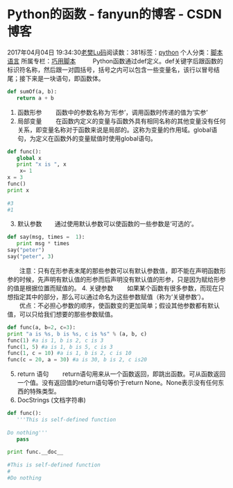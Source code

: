 # Python的函数 - fanyun的博客 - CSDN博客
2017年04月04日 19:34:30[老樊Lu码](https://me.csdn.net/fanyun_01)阅读数：381标签：[python](https://so.csdn.net/so/search/s.do?q=python&t=blog)
个人分类：[脚本语言](https://blog.csdn.net/fanyun_01/article/category/6838309)
所属专栏：[巧用脚本](https://blog.csdn.net/column/details/15130.html)
         Python函数通过def定义。def关键字后跟函数的标识符名称，然后跟一对圆括号，括号之内可以包含一些变量名，该行以冒号结尾；接下来是一块语句，即函数体。
```python
def sumOf(a, b):
   return a + b
```
1. 函数形参
　　函数中的参数名称为‘形参’，调用函数时传递的值为‘实参’
2. 局部变量
　　在函数内定义的变量与函数外具有相同名称的其他变量没有任何关系，即变量名称对于函数来说是局部的。这称为变量的作用域。global语句，为定义在函数外的变量赋值时使用global语句。
```python
def func():
   global x
   print "x is ", x
    x= 1
x = 3
func()
print x
 
#3
#1
```
3. 默认参数
　   通过使用默认参数可以使函数的一些参数是‘可选的’。
```python
def say(msg, times =  1):
   print msg * times
say("peter")
say("peter", 3)
```
　　注意：只有在形参表末尾的那些参数可以有默认参数值，即不能在声明函数形参的时候，先声明有默认值的形参而后声明没有默认值的形参，只是因为赋给形参的值是根据位置而赋值的。
4. 关键参数
　　如果某个函数有很多参数，而现在只想指定其中的部分，那么可以通过命名为这些参数赋值（称为‘关键参数’）。
　　优点：不必担心参数的顺序，使函数变的更加简单；假设其他参数都有默认值，可以只给我们想要的那些参数赋值。
```python
def func(a, b=2, c=3):
print "a is %s, b is %s, c is %s" % (a, b, c)
func(1) #a is 1, b is 2, c is 3
func(1, 5) #a is 1, b is 5, c is 3
func(1, c = 10) #a is 1, b is 2, c is 10
func(c = 20, a = 30) #a is 30, b is 2, c is20
```
5. return 语句
　　return语句用来从一个函数返回，即跳出函数。可从函数返回一个值。没有返回值的return语句等价于return None。None表示没有任何东西的特殊类型。
6. DocStrings (文档字符串)
```python
def func():
   '''This is self-defined function
 
Do nothing'''
   pass
 
print func.__doc__
 
#This is self-defined function
#
#Do nothing
```
